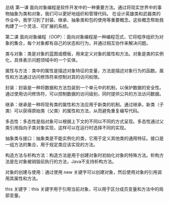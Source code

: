 总结
第一课
面向对象编程是软件开发中的一种重要方法。通过将现实世界中的事物抽象为类和对象，我们可以更好地组织和管理代码。
在设计英雄类和武器类的作业中，我学习到了封装、继承、抽象类和包的使用等重要概念。这些概念帮助我构建了一个灵活、可扩展的系统。

第二课
面向对象编程（OOP）：面向对象编程是一种编程范式，它将程序组织为对象的集合，每个对象都有自己的状态和行为，并通过相互协作来解决问题。

类与对象：类是对象的蓝图或模板，用来定义对象的属性和方法。对象是类的实例化，具体表示问题领域中的一个实体。

属性与方法：类中的属性是描述对象特征的变量，方法是描述对象行为的函数。属性和方法通过访问修饰符来控制对其的访问权限。

封装：封装是一种将数据和方法包装到一个单元中的机制，以保护数据的安全性。通过使用访问修饰符，可以控制数据的访问级别，同时提供公共的方法访问数据。

继承：继承是一种将现有类的属性和方法应用于新类的机制。通过继承，新类（子类）可以获得原始类（父类）的属性和方法，从而避免重复编写代码。

多态性：多态性是指对象可以根据上下文的不同以不同的方式呈现。多态性通过父类引用指向子类对象实现，这样可以在运行时选择不同的实现。

抽象类与接口：抽象类是不能实例化的类，它用于定义其他类的通用特征。接口是一组方法的集合，用于规定类应该实现的方法。

构造方法与析构方法：构造方法是用于创建对象时初始化对象的特殊方法。析构方法是在对象被销毁前执行的方法，Java不支持析构方法。

对象的创建与使用：通过使用 new 关键字可以创建对象，然后使用对象的引用调用其属性和方法。

this 关键字：this 关键字用于引用当前对象，可以用于区分成员变量和方法中的局部变量。
